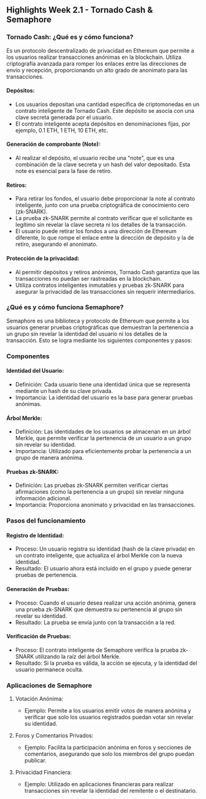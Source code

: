 ## Highlights Week 2.1 - Tornado Cash & Semaphore

### Tornado Cash: ¿Qué es y cómo funciona?

Es un protocolo descentralizado de privacidad en Ethereum que permite a los usuarios realizar transacciones anónimas en la blockchain. Utiliza criptografía avanzada para romper los enlaces entre las direcciones de envío y recepción, proporcionando un alto grado de anonimato para las transacciones.

#### Depósitos:
* Los usuarios depositan una cantidad específica de criptomonedas en un contrato inteligente de Tornado Cash. Este depósito se asocia con una clave secreta generada por el usuario.
* El contrato inteligente acepta depósitos en denominaciones fijas, por ejemplo, 0.1 ETH, 1 ETH, 10 ETH, etc.

#### Generación de comprobante (Note):
* Al realizar el depósito, el usuario recibe una "note", que es una combinación de la clave secreta y un hash del valor depositado. Esta note es esencial para la fase de retiro.

#### Retiros:
* Para retirar los fondos, el usuario debe proporcionar la note al contrato inteligente, junto con una prueba criptográfica de conocimiento cero (zk-SNARK).
* La prueba zk-SNARK permite al contrato verificar que el solicitante es legítimo sin revelar la clave secreta ni los detalles de la transacción.
* El usuario puede retirar los fondos a una dirección de Ethereum diferente, lo que rompe el enlace entre la dirección de depósito y la de retiro, asegurando el anonimato.

#### Protección de la privacidad:
* Al permitir depósitos y retiros anónimos, Tornado Cash garantiza que las transacciones no puedan ser rastreadas en la blockchain.
* Utiliza contratos inteligentes inmutables y pruebas zk-SNARK para asegurar la privacidad de las transacciones sin requerir intermediarios.

### ¿Qué es y cómo funciona Semaphore?

Semaphore es una biblioteca y protocolo de Ethereum que permite a los usuarios generar pruebas criptográficas que demuestran la pertenencia a un grupo sin revelar la identidad del usuario ni los detalles de la transacción. Esto se logra mediante los siguientes componentes y pasos:

### Componentes

#### Identidad del Usuario:
* Definición: Cada usuario tiene una identidad única que se representa mediante un hash de su clave privada.
* Importancia: La identidad del usuario es la base para generar pruebas anónimas.

#### Árbol Merkle:
* Definición: Las identidades de los usuarios se almacenan en un árbol Merkle, que permite verificar la pertenencia de un usuario a un grupo sin revelar su identidad.
* Importancia: Utilizado para eficientemente probar la pertenencia a un grupo de manera anónima.

#### Pruebas zk-SNARK:
* Definición: Las pruebas zk-SNARK permiten verificar ciertas afirmaciones (como la pertenencia a un grupo) sin revelar ninguna información adicional.
* Importancia: Proporciona anonimato y privacidad en las transacciones.

### Pasos del funcionamiento

#### Registro de Identidad:
* Proceso: Un usuario registra su identidad (hash de la clave privada) en un contrato inteligente, que actualiza el árbol Merkle con la nueva identidad.
* Resultado: El usuario ahora está incluido en el grupo y puede generar pruebas de pertenencia.

#### Generación de Pruebas:
* Proceso: Cuando el usuario desea realizar una acción anónima, genera una prueba zk-SNARK que demuestra su pertenencia al grupo sin revelar su identidad.
* Resultado: La prueba se envía junto con la transacción a la red.

#### Verificación de Pruebas:
* Proceso: El contrato inteligente de Semaphore verifica la prueba zk-SNARK utilizando la raíz del árbol Merkle.
* Resultado: Si la prueba es válida, la acción se ejecuta, y la identidad del usuario permanece oculta.

### Aplicaciones de Semaphore

1. Votación Anónima:
    * Ejemplo: Permite a los usuarios emitir votos de manera anónima y verificar que solo los usuarios registrados puedan votar sin revelar su identidad.

2. Foros y Comentarios Privados:
    * Ejemplo: Facilita la participación anónima en foros y secciones de comentarios, asegurando que solo los miembros del grupo puedan publicar.

3. Privacidad Financiera:
    * Ejemplo: Utilizado en aplicaciones financieras para realizar transacciones sin revelar la identidad del remitente o el destinatario.
